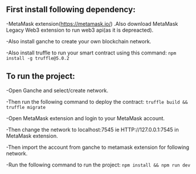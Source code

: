 ## First install following dependency:
-MetaMask extension(https://metamask.io/) .Also download MetaMask Legacy Web3 extension to run web3 api(as it is depreacted).

-Also install ganche to create your own blockchain network.

-Also install truffle to run your smart contract using this command: ```npm install -g truffle@5.0.2```
## To run the project:
-Open Ganche and select/create network.

-Then run the following command to deploy the contract:
```truffle build && truffle migrate```

-Open MetaMask extension and login to your MetaMask account.

-Then change the network to localhost:7545 ie  HTTP://127.0.0.1:7545 in MetaMask extension.

-Then import the account from ganche to metamask extension for following network.

-Run the following command to run the project: ```npm install && npm run dev```
